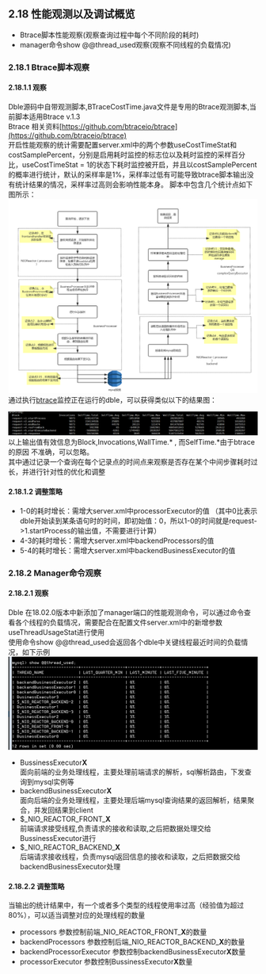 ## 2.18 性能观测以及调试概览
+ Btrace脚本性能观察(观察查询过程中每个不同阶段的耗时)
+ manager命令show @@thread_used观察(观察不同线程的负载情况)

### 2.18.1 Btrace脚本观察
#### 2.18.1.1 观察 
Dble源码中自带观测脚本,BTraceCostTime.java文件是专用的Btrace观测脚本,当前脚本适用Btrace v.1.3  
Btrace 相关资料[https://github.com/btraceio/btrace](https://github.com/btraceio/btrace)  
开启性能观察的统计需要配置server.xml中的两个参数useCostTimeStat和costSamplePercent，分别是启用耗时监控的标志位以及耗时监控的采样百分比，useCostTimeStat = 1的状态下耗时监控被开启，并且以costSamplePercent的概率进行统计，默认的采样率是1%，采样率过低有可能导致btrace脚本输出没有统计结果的情况，采样率过高则会影响性能本身。
脚本中包含几个统计点如下图所示：  
![18_performance_checkpoint](pic/2.18_performance_checkpoint.png)
通过执行[btrace](https://github.com/btraceio/btrace)监控正在运行的dble，可以获得类似以下的结果图： 
 
![18_performan_result](pic/2.18_performan_result.png)
以上输出值有效信息为Block,Invocations,WallTime.* , 而SelfTime.*由于btrace的原因 不准确，可以忽略。  
其中通过记录一个查询在每个记录点的时间点来观察是否存在某个中间步骤耗时过长，并进行针对性的优化和调整
####  2.18.1.2 调整策略
+ 1-0的耗时增长：需增大server.xml中processorExecutor的值
（其中0比表示dble开始读到某条语句时的时间，即初始值：0，所以1-0的时间就是request->1.startProcess的输出值，不需要进行计算）
+ 4-3的耗时增长：需增大server.xml中backendProcessors的值
+ 5-4的耗时增长：需增大server.xml中backendBusinessExecutor的值  

### 2.18.2 Manager命令观察
#### 2.18.2.1 观察 
Dble 在18.02.0版本中新添加了manager端口的性能观测命令，可以通过命令查看各个线程的负载情况，需要配合在配置文件server.xml中的新增参数useThreadUsageStat进行使用  
使用命令show @@thread_used会返回各个dble中关键线程最近时间的负载情况，如下示例  
![18_show_thread_used_result](pic/2.18_show_thread_used_result.png)

+ BussinessExecutor**X**  
  面向前端的业务处理线程，主要处理前端请求的解析，sql解析路由，下发查询到mysql实例等  
+ backendBusinessExecutor**X**  
  面向后端的业务处理线程，主要处理后端mysql查询结果的返回解析，结果聚合，并发回结果到client  
+ $\_NIO\_REACTOR\_FRONT\_**X**  
  前端请求接受线程,负责请求的接收和读取,之后把数据处理交给BussinessExecutor进行    
+ $\_NIO\_REACTOR\_BACKEND\_**X**  
  后端请求接收线程，负责mysql返回信息的接收和读取，之后把数据交给backendBusinessExecutor处理

####  2.18.2.2 调整策略
当输出的统计结果中，有一个或者多个类型的线程使用率过高（经验值为超过80%），可以适当调整对应的处理线程的数量 
 
+ processors 参数控制前端\_NIO\_REACTOR\_FRONT\_**X**的数量  
+ backendProcessors 参数控制后端\_NIO\_REACTOR\_BACKEND\_**X**的数量  
+ backendProcessorExecutor 参数控制backendBusinessExecutor**X**数量  
+ processorExecutor 参数控制BussinessExecutor**X**数量  